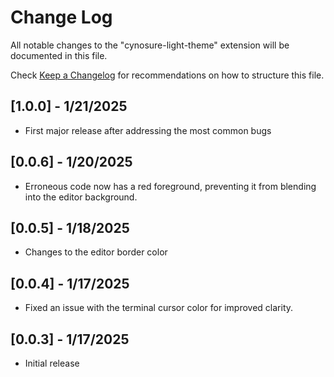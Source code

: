 # Change Log

All notable changes to the "cynosure-light-theme" extension will be documented in this file.

Check [Keep a Changelog](http://keepachangelog.com/) for recommendations on how to structure this file.

## [1.0.0] - 1/21/2025
- First major release after addressing the most common bugs

## [0.0.6] - 1/20/2025
- Erroneous code now has a red foreground, preventing it from blending into the editor background.

## [0.0.5] - 1/18/2025
- Changes to the editor border color

## [0.0.4] - 1/17/2025
- Fixed an issue with the terminal cursor color for improved clarity.

## [0.0.3] - 1/17/2025
- Initial release
